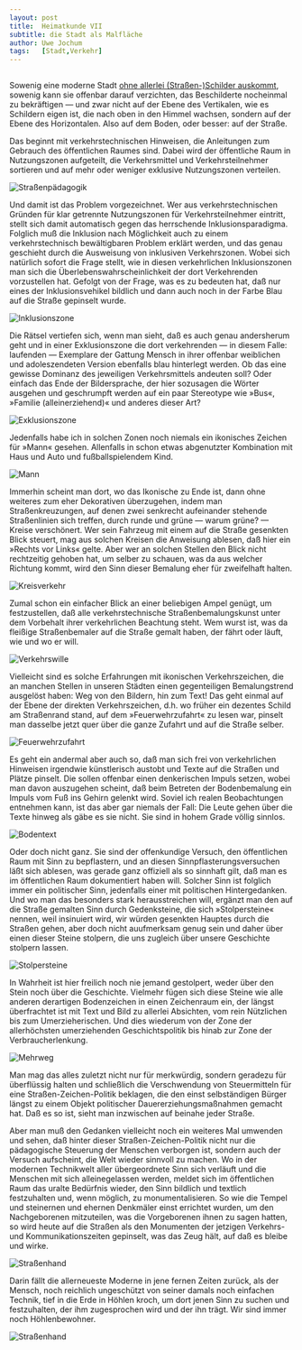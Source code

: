 ```yaml
---
layout:	post
title:	Heimatkunde VII
subtitle: die Stadt als Malfläche
author:	Uwe Jochum
tags:   [Stadt,Verkehr]
---
```


<img src="https://vg02.met.vgwort.de/na/e66e4958e774490e8e030897c7e31d22" width="1" height="1" alt="">

Sowenig eine moderne Stadt [ohne allerlei (Straßen-)Schilder
auskommt](https://uwejochum.github.io/5artikel/2025/02/24/heimatkunde-06/),
sowenig kann sie offenbar darauf verzichten, das Beschilderte
nocheinmal zu bekräftigen — und zwar nicht auf der Ebene des
Vertikalen, wie es Schildern eigen ist, die nach oben in den
Himmel wachsen, sondern auf der Ebene des Horizontalen. Also auf
dem Boden, oder besser: auf der Straße.

Das beginnt mit verkehrstechnischen Hinweisen, die Anleitungen
zum Gebrauch des öffentlichen Raumes sind. Dabei wird der
öffentliche Raum in Nutzungszonen aufgeteilt, die Verkehrsmittel
und Verkehrsteilnehmer sortieren und auf mehr oder weniger
exklusive Nutzungszonen verteilen.

![Straßenpädagogik](/5artikel/material/jochum-heimatkunde-07-01.jpg
"Straßenpädagogik")

Und damit ist das Problem vorgezeichnet. Wer aus
verkehrstechnischen Gründen für klar getrennte Nutzungszonen für
Verkehrsteilnehmer eintritt, stellt sich damit automatisch gegen
das herrschende Inklusionsparadigma. Folglich muß die Inklusion
nach Möglichkeit auch zu einem verkehrstechnisch bewältigbaren
Problem erklärt werden, und das genau geschieht durch die
Ausweisung von inklusiven Verkehrszonen. Wobei sich natürlich
sofort die Frage stellt, wie in diesen verkehrlichen
Inklusionszonen man sich die Überlebenswahrscheinlichkeit der
dort Verkehrenden vorzustellen hat. Gefolgt von der Frage, was es
zu bedeuten hat, daß nur eines der Inklusionsvehikel bildlich und
dann auch noch in der Farbe Blau auf die Straße gepinselt wurde.


![Inklusionszone](/5artikel/material/jochum-heimatkunde-07-02.jpg
"Inklusionszone")

Die Rätsel vertiefen sich, wenn man sieht, daß es auch genau
andersherum geht und in einer Exklusionszone die dort
verkehrenden — in diesem Falle: laufenden — Exemplare der Gattung
Mensch in ihrer offenbar weiblichen und adoleszendeten Version
ebenfalls blau hinterlegt werden. Ob das eine gewisse Dominanz
des jeweiligen Verkehrsmittels andeuten soll? Oder einfach das
Ende der Bildersprache, der hier sozusagen die Wörter ausgehen
und geschrumpft werden auf ein paar Stereotype wie »Bus«,
»Familie (alleinerziehend)« und anderes dieser Art? 

![Exklusionszone](/5artikel/material/jochum-heimatkunde-07-02a.jpg
"Eklusionszone")


Jedenfalls habe ich in solchen Zonen noch niemals ein ikonisches
Zeichen für »Mann« gesehen. Allenfalls in schon etwas abgenutzter
Kombination mit Haus und Auto und fußballspielendem Kind.

![Mann](/5artikel/material/jochum-heimatkunde-07-03.jpg
"Mann")

Immerhin scheint man dort, wo das Ikonische zu Ende ist, dann
ohne weiteres zum eher Dekorativen überzugehen, indem man
Straßenkreuzungen, auf denen zwei senkrecht aufeinander stehende
Straßenlinien sich treffen, durch runde und grüne — warum grüne?
— Kreise verschönert. Wer sein Fahrzeug mit einem auf die Straße
gesenkten Blick steuert, mag aus solchen Kreisen die Anweisung
ablesen, daß hier ein »Rechts vor Links« gelte. Aber wer an
solchen Stellen den Blick nicht rechtzeitig gehoben hat, um
selber zu schauen, was da aus welcher Richtung kommt, wird den
Sinn dieser Bemalung eher für zweifelhaft halten.

![Kreisverkehr](/5artikel/material/jochum-heimatkunde-07-04.jpg
"Kreisverkehr")

Zumal schon ein einfacher Blick an einer beliebigen Ampel genügt,
um festzustellen, daß alle verkehrstechnische
Straßenbemalungskunst unter dem Vorbehalt ihrer verkehrlichen
Beachtung steht. Wem wurst ist, was da fleißige Straßenbemaler
auf die Straße gemalt haben, der fährt oder läuft, wie und wo er
will.

![Verkehrswille](/5artikel/material/jochum-heimatkunde-07-05.jpg
"Verkehrswille")

Vielleicht sind es solche Erfahrungen mit ikonischen
Verkehrszeichen, die an manchen Stellen in unseren Städten einen
gegenteiligen Bemalungstrend ausgelöst haben: Weg von den
Bildern, hin zum Text! Das geht einmal auf der Ebene der direkten
Verkehrszeichen, d.h. wo früher ein dezentes Schild am
Straßenrand stand, auf dem »Feuerwehrzufahrt« zu lesen war,
pinselt man dasselbe jetzt quer über die ganze Zufahrt und auf
die Straße selber.

![Feuerwehrzufahrt](/5artikel/material/jochum-heimatkunde-07-06.jpg
"Feuerwehrzufahrt")

Es geht ein andermal aber auch so, daß man sich frei von
verkehrlichen Hinweisen irgendwie künstlerisch austobt und Texte
auf die Straßen und Plätze pinselt. Die sollen offenbar einen
denkerischen Impuls setzen, wobei man davon auszugehen scheint,
daß beim Betreten der Bodenbemalung ein Impuls vom Fuß ins Gehirn
gelenkt wird. Soviel ich realen Beobachtungen entnehmen kann, ist
das aber gar niemals der Fall: Die Leute gehen über die Texte
hinweg als gäbe es sie nicht. Sie sind in hohem Grade völlig
sinnlos.

![Bodentext](/5artikel/material/jochum-heimatkunde-07-07.jpg
"Bodentet")

Oder doch nicht ganz. Sie sind der offenkundige Versuch, den
öffentlichen Raum mit Sinn zu bepflastern, und an diesen
Sinnpflasterungsversuchen läßt sich ablesen, was gerade ganz
offiziell als so sinnhaft gilt, daß man es im öffentlichen Raum
dokumentiert haben will. Solcher Sinn ist folglich immer ein
politischer Sinn, jedenfalls einer mit politischen
Hintergedanken. Und wo man das besonders stark herausstreichen
will, ergänzt man den auf die Straße gemalten Sinn durch
Gedenksteine, die sich »Stolpersteine« nennen, weil insinuiert
wird, wir würden gesenkten Hauptes durch die Straßen gehen, aber
doch nicht auufmerksam genug sein und daher über einen dieser
Steine stolpern, die uns zugleich über unsere Geschichte stolpern
lassen.

![Stolpersteine](/5artikel/material/jochum-heimatkunde-07-08.jpg
"Stolpersteine")

In Wahrheit ist hier freilich noch nie jemand gestolpert, weder
über den Stein noch über die Geschichte. Vielmehr fügen sich
diese Steine wie alle anderen derartigen Bodenzeichen in einen
Zeichenraum ein, der längst überfrachtet ist mit Text und Bild zu
allerlei Absichten, vom rein Nützlichen bis zum
Umerzieherischen. Und dies wiederum von der Zone der
allerhöchsten umerziehenden Geschichtspolitik bis hinab zur Zone
der Verbraucherlenkung.

![Mehrweg](/5artikel/material/jochum-heimatkunde-07-09.jpg
"Mehrweg")

Man mag das alles zuletzt nicht nur für merkwürdig, sondern
geradezu für überflüssig halten und schließlich die Verschwendung
von Steuermitteln für eine Straßen-Zeichen-Politik beklagen, die
den einst selbständigen Bürger längst zu einem Objekt politischer
Dauererziehungsmaßnahmen gemacht hat. Daß es so ist, sieht man
inzwischen auf beinahe jeder Straße. 

Aber man muß den Gedanken vielleicht noch ein weiteres Mal
umwenden und sehen, daß hinter dieser Straßen-Zeichen-Politik
nicht nur die pädagogische Steuerung der Menschen verborgen ist,
sondern auch der Versuch aufscheint, die Welt wieder sinnvoll zu
machen. Wo in der modernen Technikwelt aller übergeordnete Sinn
sich verläuft und die Menschen mit sich alleinegelassen werden,
meldet sich im öffentlichen Raum das uralte Bedürfnis wieder, den
Sinn bildlich und textlich festzuhalten und, wenn möglich, zu
monumentalisieren. So wie die Tempel und steinernen und ehernen
Denkmäler einst errichtet wurden, um den Nachgeborenen
mitzuteilen, was die Vorgeborenen ihnen zu sagen hatten, so wird
heute auf die Straßen als den Monumenten der jetzigen Verkehrs-
und Kommunikationszeiten gepinselt, was das Zeug hält, auf daß es
bleibe und wirke.

![Straßenhand](/5artikel/material/jochum-heimatkunde-07-10.jpg
"Straßenhand")


Darin fällt die allerneueste Moderne in jene fernen Zeiten
zurück, als der Mensch, noch reichlich ungeschützt von seiner
damals noch einfachen Technik, tief in die Erde in Höhlen kroch,
um dort jenen Sinn zu suchen und festzuhalten, der ihm
zugesprochen wird und der ihn trägt. Wir sind immer noch
Höhlenbewohner.

![Straßenhand](/5artikel/material/jochum-heimatkunde-07-11.jpg
"Straßenhand")


